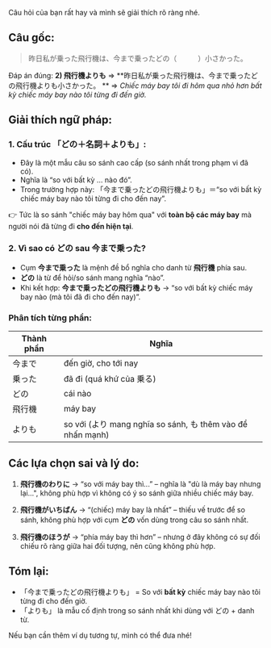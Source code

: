 Câu hỏi của bạn rất hay và mình sẽ giải thích rõ ràng nhé.


## Câu gốc:

> 昨日私が乗った飛行機は、今まで乗ったどの（　　　）小さかった。


Đáp án đúng:
**2) 飛行機よりも**
\=> **昨日私が乗った飛行機は、今まで乗ったどの飛行機よりも小さかった。
**
⇒ *Chiếc máy bay tôi đi hôm qua nhỏ hơn bất kỳ chiếc máy bay nào tôi từng đi đến giờ.*


## Giải thích ngữ pháp:

### 1. Cấu trúc 「どの＋名詞＋よりも」:

* Đây là một mẫu câu so sánh cao cấp (so sánh nhất trong phạm vi đã có).
* Nghĩa là “so với bất kỳ … nào đó”.
* Trong trường hợp này:
  「今まで乗ったどの飛行機よりも」＝“so với bất kỳ chiếc máy bay nào tôi từng đi cho đến nay”.

👉 Tức là so sánh "chiếc máy bay hôm qua" với **toàn bộ các máy bay** mà người nói đã từng đi **cho đến hiện tại**.


### 2. Vì sao có どの sau 今まで乗った?

* Cụm **今まで乗った** là mệnh đề bổ nghĩa cho danh từ **飛行機** phía sau.
* **どの** là từ để hỏi/so sánh mang nghĩa “nào”.
* Khi kết hợp:
  **今まで乗ったどの飛行機よりも**
  → “so với bất kỳ chiếc máy bay nào (mà tôi đã đi cho đến nay)”.

### Phân tích từng phần:

| Thành phần | Nghĩa                                                   |
| ---------- | ------------------------------------------------------- |
| 今まで        | đến giờ, cho tới nay                                    |
| 乗った        | đã đi (quá khứ của 乗る)                                  |
| どの         | cái nào                                                 |
| 飛行機        | máy bay                                                 |
| よりも        | so với (より mang nghĩa so sánh, も thêm vào để nhấn mạnh) |


## Các lựa chọn sai và lý do:

1. **飛行機のわりに**
   → “so với máy bay thì...” – nghĩa là "dù là máy bay nhưng lại...", không phù hợp vì không có ý so sánh giữa nhiều chiếc máy bay.

2. **飛行機がいちばん**
   → “(chiếc) máy bay là nhất” – thiếu vế trước để so sánh, không phù hợp với cụm **どの** vốn dùng trong câu so sánh nhất.

3. **飛行機のほうが**
   → “phía máy bay thì hơn” – nhưng ở đây không có sự đối chiếu rõ ràng giữa hai đối tượng, nên cũng không phù hợp.


## Tóm lại:

* 「今まで乗ったどの飛行機よりも」 = So với **bất kỳ** chiếc máy bay nào tôi từng đi cho đến giờ.
* 「よりも」 là mẫu cố định trong so sánh nhất khi dùng với どの + danh từ.

Nếu bạn cần thêm ví dụ tương tự, mình có thể đưa nhé!

